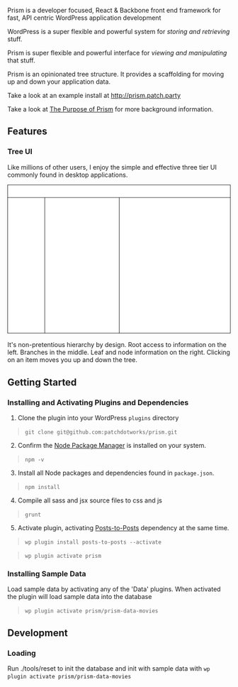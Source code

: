 Prism is a developer focused, React & Backbone front end framework for fast, API centric WordPress application development

WordPress is a super flexible and powerful system for _storing and retrieving_ stuff.

Prism is super flexible and powerful interface for _viewing and manipulating_ that stuff.

Prism is an opinionated tree structure. It provides a scaffolding for moving up and down your application data.

Take a look at an example install at <http://prism.patch.party>

Take a look at [The Purpose of Prism](https://caseypatrickdriscoll.com/the-purpose-of-prism/) for more background information.

## Features

### Tree UI

Like millions of other users, I enjoy the simple and effective three tier UI commonly found in desktop applications.

![prism-skeleton](docs/prism-skeleton.png)

It's non-pretentious hierarchy by design. Root access to information on the left. Branches in the middle. Leaf and node information on the right. Clicking on an item moves you up and down the tree.


## Getting Started

### Installing and Activating Plugins and Dependencies

1) Clone the plugin into your WordPress `plugins` directory

> `git clone git@github.com:patchdotworks/prism.git`

2) Confirm the [Node Package Manager](https://nodejs.org/en/download/) is installed on your system.

> `npm -v`

3) Install all Node packages and dependencies found in `package.json`.

> `npm install`

4) Compile all sass and jsx source files to css and js

> `grunt`

5) Activate plugin, activating [Posts-to-Posts](https://wordpress.org/plugins/posts-to-posts/) dependency at the same time.

> `wp plugin install posts-to-posts --activate`

> `wp plugin activate prism`

### Installing Sample Data

Load sample data by activating any of the 'Data' plugins. When activated the plugin will load sample data into the database

> `wp plugin activate prism/prism-data-movies`

## Development

### Loading

Run ./tools/reset to init the database and init with sample data with `wp plugin activate prism/prism-data-movies`


